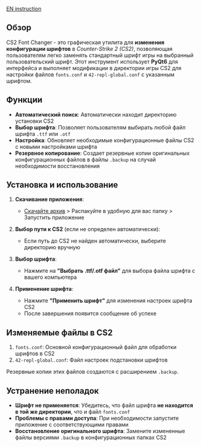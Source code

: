 [EN instruction](https://github.com/N1k3YB/CS2FontChanger_en)

## Обзор
CS2 Font Changer - это графическая утилита для **изменения конфигурации шрифтов** в *Counter-Strike 2 (CS2)*, позволяющая пользователям легко заменять стандартный шрифт игры на выбранный пользовательский шрифт. Этот инструмент использует **PyQt6** для интерфейса и выполняет модификации в директории игры CS2 для настройки файлов `fonts.conf` и `42-repl-global.conf` с указанным шрифтом.

## Функции  
* **Автоматический поиск**: Автоматически находит директорию установки CS2  
* **Выбор шрифта**: Позволяет пользователям выбирать любой файл шрифта `.ttf` или `.otf`  
* **Настройка**: Обновляет необходимые конфигурационные файлы CS2 с новыми настройками шрифта  
* **Резервное копирование**: Создает резервные копии оригинальных конфигурационных файлов в файлы `.backup` на случай необходимости восстановления  

## Установка и использование  
1. **Скачивание приложения**:  
    * [Скачайте архив](https://drive.google.com/file/d/18sYmIauI80SZT1pTiINzPihTUxGTyULy/view?usp=sharing) > Распакуйте в удобную для вас папку > Запустить приложение

2. **Выбор пути к CS2** (если не определен автоматически):
   * Если путь до CS2 не найден автоматически, выберите директорию вручную

3. **Выбор шрифта**:
   * Нажмите на **"Выбрать .ttf/.otf файл"** для выбора файла шрифта с вашего компьютера

4. **Применение шрифта**:
   * Нажмите **"Применить шрифт"** для изменения настроек шрифта CS2
   * После завершения появится сообщение об успехе

## Изменяемые файлы в CS2
1. `fonts.conf`: Основной конфигурационный файл для обработки шрифтов в CS2
2. `42-repl-global.conf`: Файл настроек подстановки шрифтов

Резервные копии этих файлов создаются с расширением `.backup`.

## Устранение неполадок  
* **Шрифт не применяется**: Убедитесь, что файл шрифта **не находится в той же директории**, что и файл `fonts.conf`  
* **Проблемы с правами доступа**: При необходимости запустите приложение с соответствующими правами  
* **Восстановление оригинального шрифта**: Замените измененные файлы версиями `.backup` в конфигурационных папках CS2  